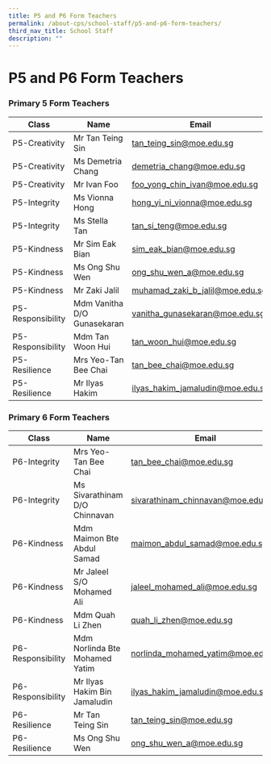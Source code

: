 ```yaml
---
title: P5 and P6 Form Teachers
permalink: /about-cps/school-staff/p5-and-p6-form-teachers/
third_nav_title: School Staff
description: ""
---
```

# **P5 and P6 Form Teachers**

### Primary 5 Form Teachers

| Class 	| Name 	| Email 	|
|---	|---	|---	|
| P5-Creativity 	| Mr Tan Teing Sin 	| [tan_teing_sin@moe.edu.sg](mailto:tan_teing_sin@moe.edu.sg) 	|
| P5-Creativity 	| Ms Demetria Chang 	| [demetria_chang@moe.edu.sg](mailto:demetria_chang@moe.edu.sg) 	|
| P5-Creativity 	| Mr Ivan Foo 	| [foo_yong_chin_ivan@moe.edu.sg](mailto:foo_yong_chin_ivan@moe.edu.sg) 	|
| P5-Integrity 	| Ms Vionna Hong 	| [hong_yi_ni_vionna@moe.edu.sg](mailto:hong_yi_ni_vionna@moe.edu.sg) 	|
| P5-Integrity 	| Ms Stella Tan  	| [tan_si_teng@moe.edu.sg](mailto:tan_si_teng@moe.edu.sg) 	|
| P5-Kindness 	| Mr Sim Eak Bian 	| [sim_eak_bian@moe.edu.sg](mailto:sim_eak_bian@moe.edu.sg) 	|
| P5-Kindness 	| Ms Ong Shu Wen 	| [ong_shu_wen_a@moe.edu.sg](mailto:ong_shu_wen_a@moe.edu.sg) 	|
| P5-Kindness 	| Mr Zaki Jalil 	| [muhamad_zaki_b_jalil@moe.edu.sg](mailto:muhamad_zaki_b_jalil@moe.edu.sg) 	|
| P5-Responsibility 	| Mdm Vanitha D/O Gunasekaran 	| [vanitha_gunasekaran@moe.edu.sg](mailto:vanitha_gunasekaran@moe.edu.sg) 	|
| P5-Responsibility 	| Mdm Tan Woon Hui 	| [tan_woon_hui@moe.edu.sg](mailto:tan_woon_hui@moe.edu.sg) 	|
| P5-Resilience 	| Mrs Yeo-Tan Bee Chai 	| [tan_bee_chai@moe.edu.sg](mailto:tan_bee_chai@moe.edu.sg) 	|
| P5-Resilience 	| Mr Ilyas Hakim  	| [ilyas_hakim_jamaludin@moe.edu.sg](mailto:ilyas_hakim_jamaludin@moe.edu.sg) 	|


### Primary 6 Form Teachers

| Class 	| Name 	| Email 	|
|---	|---	|---	|
| P6-Integrity 	| Mrs Yeo-Tan Bee Chai 	| [tan_bee_chai@moe.edu.sg](mailto:tan_bee_chai@moe.edu.sg) 	|
| P6-Integrity 	| Ms Sivarathinam D/O Chinnavan 	| [sivarathinam_chinnavan@moe.edu.sg](mailto:sivarathinam_chinnavan@moe.edu.sg) 	|
| P6-Kindness 	| Mdm Maimon Bte Abdul Samad 	| [maimon_abdul_samad@moe.edu.sg](mailto:maimon_abdul_samad@moe.edu.sg) 	|
| P6-Kindness 	| Mr Jaleel S/O Mohamed Ali 	| [jaleel_mohamed_ali@moe.edu.sg](mailto:jaleel_mohamed_ali@moe.edu.sg) 	|
| P6-Kindness 	| Mdm Quah Li Zhen 	| [quah_li_zhen@moe.edu.sg](mailto:quah_li_zhen@moe.edu.sg) 	|
| P6-Responsibility 	| Mdm Norlinda Bte Mohamed Yatim 	| [norlinda_mohamed_yatim@moe.edu.sg](mailto:norlinda_mohamed_yatim@moe.edu.sg) 	|
| P6-Responsibility 	| Mr Ilyas Hakim Bin Jamaludin 	| [ilyas_hakim_jamaludin@moe.edu.sg](mailto:ilyas_hakim_jamaludin@moe.edu.sg) 	|
| P6-Resilience 	| Mr Tan Teing Sin 	| [tan_teing_sin@moe.edu.sg](mailto:tan_teing_sin@moe.edu.sg) 	|
| P6-Resilience 	| Ms Ong Shu Wen 	| [ong_shu_wen_a@moe.edu.sg](mailto:ong_shu_wen_a@moe.edu.sg) 	|